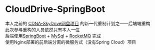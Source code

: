 # CloudDrive-SpringBoot

本人之前的 [CDNA-SkyDrive网盘项目](https://github.com/passerbyAEF/CDNA-SkyDrive-SpringBoot) 的新一代重制计划之——后端端重构\
此次参与重构的人员依然只有本人一位\
后端使用[SpringBoot](https://cn.vuejs.org/) + [MySql](https://www.mysql.com/) + [RocketMQ](https://github.com/apache/rocketmq) 完成\
使用Nginx部署的前后端分离的微服务式（没有Spring Cloud）项目